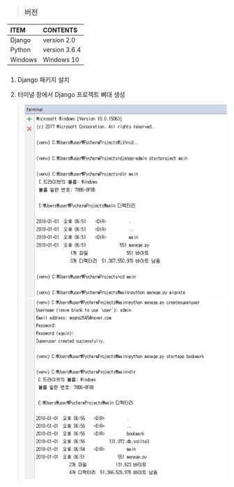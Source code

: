 >### 버전
|ITEM|CONTENTS|
|:----|:----|
|Django|version 2.0|
|Python|version 3.6.4|
|Windows|Windows 10|

>### 

1. Django 패키지 설치

2. 터미널 창에서 Django 프로젝트 뼈대 생성

>![django001](./img/django001.PNG)
>![django001](./img/django002.PNG)